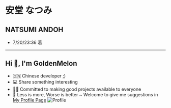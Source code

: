 # 安堂 なつみ
## NATSUMI ANDOH 
- 7/20/23:36 着
***
## Hi 👋, I'm GoldenMelon
- 🇨🇳 Chinese developer ;)
- 💻 Share something interesting
- 🧑‍💻 Committed to making good projects available to everyone
- 🌈 Less is more, Worse is better ~ Welcome to give me suggestions in <a href="https://github.com/playmcbkuwu/playmcbkuwu/issues">My Profile Page</a>
![Profile](https://github-readme-stats.vercel.app/api?username=PlayMcBKuwu&show_icons=true&theme=dark)
